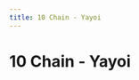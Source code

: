 ```yaml
---
title: 10 Chain - Yayoi
---
```

<ClientOnly><AssetLoader :reloadOnce="true" />
# 10 Chain - Yayoi

<br><br><GameSlides :jsonFileToLoad="'yayoi/10chain_yayoi_nov2.json'" :useRandomSeed="false" :useManualData="false" :replay="true"></GameSlides>

</ClientOnly>
